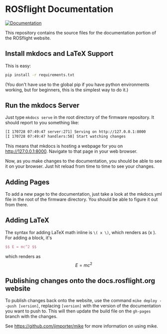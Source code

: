 # ROSflight Documentation

[![Documentation](https://github.com/rosflight/rosflight_documentation/actions/workflows/docs.yml/badge.svg)](https://github.com/rosflight/rosflight_documentation/actions/workflows/docs.yml)

This repository contains the source files for the documentation portion of the ROSflight website.

## Install mkdocs and LaTeX Support

This is easy:

``` bash
pip install -r requirements.txt
```

(You don't have use to the global pip if you have python environments working, but for beginners, this is the simplest way to do it.)

## Run the mkdocs Server

Just type `mkdocs serve` in the root directory of the firmware repository. It should report to you something like:

``` bash
[I 170728 07:49:47 server:271] Serving on http://127.0.0.1:8000
[I 170728 07:49:47 handlers:58] Start watching changes
```

This means that mkdocs is hosting a webpage for you on http://127.0.0.1:8000. Navigate to that page in your web browser.

Now, as you make changes to the documentation, you should be able to see it on your browser. Just hit reload from time to time to see your changes.

## Adding Pages
To add a new page to the documentation, just take a look at the mkdocs.yml file in the root of the firmware directory. You should be able to figure it out from there.

## Adding LaTeX
The syntax for adding LaTeX math inline is `\( x \)`, which renders as \(x \). For adding a block, it's

``` latex
$$ E = mc^2 $$
```
which renders as
$$ E = mc^2 $$

## Publishing changes onto the docs.rosflight.org website

To publish changes back onto the website, use the command `mike deploy --push [version]`, replacing `[version]` with the version of the documentation you want to push to. This will then update the build file on the `gh-pages` branch with the changes.

See https://github.com/jimporter/mike for more information on using mike.
